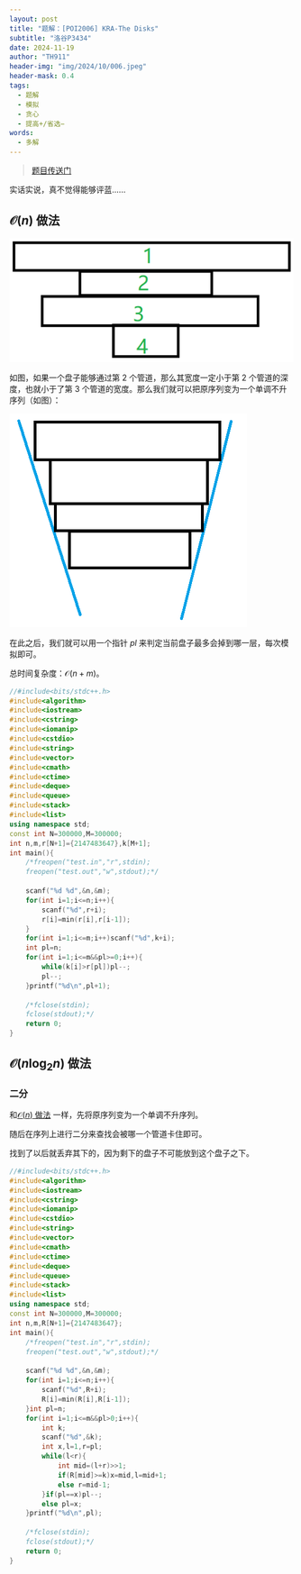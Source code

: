 ```yaml
---
layout: post
title: "题解：[POI2006] KRA-The Disks"
subtitle: "洛谷P3434"
date: 2024-11-19
author: "TH911"
header-img: "img/2024/10/006.jpeg"
header-mask: 0.4
tags:
  - 题解
  - 模拟
  - 贪心
  - 提高+/省选−
words:
  - 多解
---
```


> [题目传送门](https://www.luogu.com.cn/problem/P3434)

实话实说，真不觉得能够评蓝......

## $\mathcal O\left(n\right)$ 做法

![](/img/2024/11/009.png)

如图，如果一个盘子能够通过第 $2$ 个管道，那么其宽度一定小于第 $2$ 个管道的深度，也就小于了第 $3$ 个管道的宽度。那么我们就可以把原序列变为一个单调不升序列（如图）：

![](/img/2024/11/010.png)

在此之后，我们就可以用一个指针 $pl$ 来判定当前盘子最多会掉到哪一层，每次模拟即可。

总时间复杂度：$\mathcal O\left(n+m\right)$。

```cpp
//#include<bits/stdc++.h>
#include<algorithm> 
#include<iostream>
#include<cstring>
#include<iomanip>
#include<cstdio>
#include<string>
#include<vector>
#include<cmath>
#include<ctime>
#include<deque>
#include<queue>
#include<stack>
#include<list>
using namespace std;
const int N=300000,M=300000;
int n,m,r[N+1]={2147483647},k[M+1];
int main(){
	/*freopen("test.in","r",stdin);
	freopen("test.out","w",stdout);*/
	
	scanf("%d %d",&n,&m);
	for(int i=1;i<=n;i++){
		scanf("%d",r+i);
		r[i]=min(r[i],r[i-1]);
	}
	for(int i=1;i<=m;i++)scanf("%d",k+i);
	int pl=n;
	for(int i=1;i<=m&&pl>=0;i++){
		while(k[i]>r[pl])pl--;
		pl--;
	}printf("%d\n",pl+1);
	
	/*fclose(stdin);
	fclose(stdout);*/
	return 0;
}
```

## $\mathcal O\left(n\log_2n\right)$ 做法

### 二分

和[$\mathcal O\left(n\right)$ 做法](#mathcal-oleftnright-做法) 一样，先将原序列变为一个单调不升序列。

随后在序列上进行二分来查找会被哪一个管道卡住即可。

找到了以后就丢弃其下的，因为剩下的盘子不可能放到这个盘子之下。

```cpp
//#include<bits/stdc++.h>
#include<algorithm> 
#include<iostream>
#include<cstring>
#include<iomanip>
#include<cstdio>
#include<string>
#include<vector>
#include<cmath>
#include<ctime>
#include<deque>
#include<queue>
#include<stack>
#include<list>
using namespace std;
const int N=300000,M=300000;
int n,m,R[N+1]={2147483647};
int main(){
	/*freopen("test.in","r",stdin);
	freopen("test.out","w",stdout);*/
	
	scanf("%d %d",&n,&m);
	for(int i=1;i<=n;i++){
		scanf("%d",R+i);
		R[i]=min(R[i],R[i-1]);
	}int pl=n;
	for(int i=1;i<=m&&pl>0;i++){
		int k;
		scanf("%d",&k);
		int x,l=1,r=pl;
		while(l<r){
			int mid=(l+r)>>1;
			if(R[mid]>=k)x=mid,l=mid+1;
			else r=mid-1;
		}if(pl==x)pl--;
		else pl=x;
	}printf("%d\n",pl);
	
	/*fclose(stdin);
	fclose(stdout);*/
	return 0;
}
```

